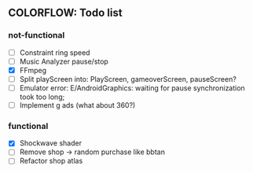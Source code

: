 ## COLORFLOW: Todo list

### not-functional
- [ ] Constraint ring speed
- [ ] Music Analyzer pause/stop
- [x] FFmpeg
- [ ] Split playScreen into: PlayScreen, gameoverScreen, pauseScreen?
- [ ] Emulator error: E/AndroidGraphics: waiting for pause synchronization took too long;
- [ ] Implement g ads (what about 360?)

### functional
- [x] Shockwave shader
- [ ] Remove shop -> random purchase like bbtan
- [ ] Refactor shop atlas